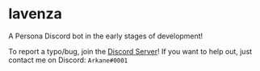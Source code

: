 # lavenza
A Persona Discord bot in the early stages of development!

To report a typo/bug, join the [Discord Server](https://discord.io/lavenza)!
If you want to help out, just contact me on Discord: `Arkane#0001`